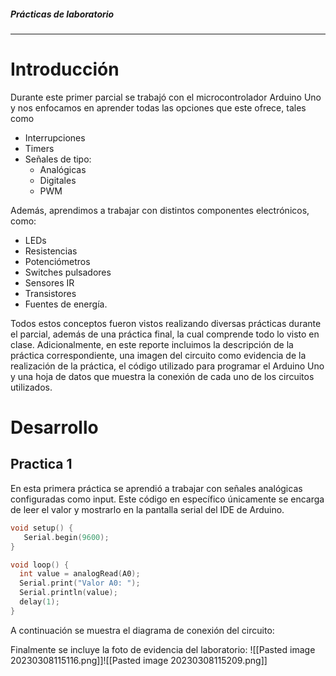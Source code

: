 ##### Prácticas de laboratorio
---
# Introducción
Durante este primer parcial se trabajó con el microcontrolador Arduino Uno y nos enfocamos en aprender todas las opciones que este ofrece, tales como
- Interrupciones
- Timers
- Señales de tipo:
	- Analógicas
	- Digitales
	- PWM

Además, aprendimos a trabajar con distintos componentes electrónicos, como:
- LEDs
- Resistencias
- Potenciómetros
- Switches pulsadores
- Sensores IR
- Transistores
- Fuentes de energía.

Todos estos conceptos fueron vistos realizando diversas prácticas durante el parcial, además de una práctica final, la cual comprende todo lo visto en clase. 
Adicionalmente, en este reporte incluimos la descripción de la práctica correspondiente, una imagen del circuito como evidencia de la realización de la práctica, el código utilizado para programar el Arduino Uno y una hoja de datos que muestra la conexión de cada uno de los circuitos utilizados.

# Desarrollo
## Practica 1
En esta primera práctica se aprendió a trabajar con señales analógicas configuradas como input. Este código en específico únicamente se encarga de leer el valor y mostrarlo en la pantalla serial del IDE de Arduino.

```cpp
void setup() {
   Serial.begin(9600);
}

void loop() {
  int value = analogRead(A0);
  Serial.print("Valor A0: ");
  Serial.println(value);
  delay(1);
}
```
A continuación se muestra el diagrama de conexión del circuito:

Finalmente se incluye la foto de evidencia del laboratorio:
![[Pasted image 20230308115116.png]]![[Pasted image 20230308115209.png]]
